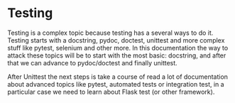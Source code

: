 # Testing

Testing is a complex topic because testing has a several ways to do it. Testing starts with a docstring, pydoc, doctest, unittest and more complex stuff like pytest, selenium and other more. In this documentation the way to attack these topics will be to start with the most basic: docstring, and after that we can advance to pydoc/doctest and finally unittest.

After Unittest the next steps is take a course of read a lot of documentation about advanced topics like pytest, automated tests or integration test, in a particular case we need to learn about Flask test (or other framework).